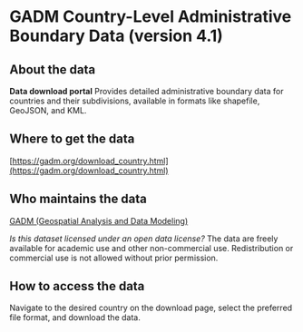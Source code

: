 # GADM Country-Level Administrative Boundary Data (version 4.1) 

## About the data 
**Data download portal** Provides detailed administrative boundary data for countries and their subdivisions, available in formats like shapefile, GeoJSON, and KML.

## Where to get the data 
[https://gadm.org/download_country.html](https://gadm.org/download_country.html) 

## Who maintains the data 
[GADM (Geospatial Analysis and Data Modeling)](https://gadm.org/license.html) 

*Is this dataset licensed under an open data license?* The data are freely available for academic use and other non-commercial use. Redistribution or commercial use is not allowed without prior permission.

## How to access the data 
Navigate to the desired country on the download page, select the preferred file format, and download the data.